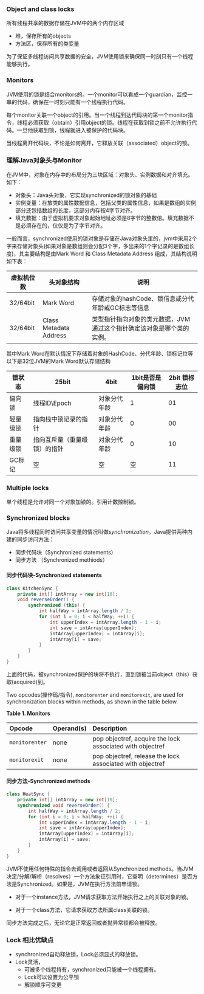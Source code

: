 ### Object and class locks

所有线程共享的数据存储在JVM中的两个内存区域

- 堆，保存所有的objects
- 方法区，保存所有的类变量

为了保证多线程访问共享数据的安全，JVM使用锁来确保同一时刻只有一个线程能够执行。

### Monitors

JVM使用的锁是结合monitors的。一个monitor可以看成一个guardian，监控一串的代码，确保在一时刻只能有一个线程执行代码。

每个monitor关联一个object的引用。当一个线程到达代码块的第一个monitor指令，线程必须获取（obtain）引用object的锁。线程在获取到锁之前不允许执行代码。一旦他获取到锁，线程就进入被保护的代码块。

当线程离开代码块，不论是如何离开，它释放关联（associated）object的锁。

### 理解Java对象头与Monitor

在JVM中，对象在内存中的布局分为三块区域：对象头、实例数据和对齐填充。如下：

- 对象头：Java头对象，它实现synchronized的锁对象的基础
- 实例变量：存放类的属性数据信息，包括父类的属性信息，如果是数组的实例部分还包括数组的长度，这部分内存按4字节对齐。
- 填充数据：由于虚拟机要求对象起始地址必须是8字节的整数倍。填充数据不是必须存在的，仅仅是为了字节对齐。

一般而言，synchronized使用的锁对象是存储在Java对象头里的，jvm中采用2个字来存储对象头(如果对象是数组则会分配3个字，多出来的1个字记录的是数组长度)，其主要结构是由Mark Word 和 Class Metadata Address 组成，其结构说明如下表：

| 虚拟机位数 | 头对象结构             | 说明                                                         |
| ---------- | ---------------------- | ------------------------------------------------------------ |
| 32/64bit   | Mark Word              | 存储对象的hashCode、锁信息或分代年龄或GC标志等信息           |
| 32/64bit   | Class Metadata Address | 类型指针指向对象的类元数据，JVM通过这个指针确定该对象是哪个类的实例。 |

其中Mark Word在默认情况下存储着对象的HashCode、分代年龄、锁标记位等以下是32位JVM的Mark Word默认存储结构

| 锁状态   | 25bit                        | 4bit         | 1bit是否是偏向锁 | 2bit 锁标志位 |
| -------- | ---------------------------- | ------------ | ---------------- | ------------- |
| 偏向锁   | 线程ID\Epoch                 | 对象分代年龄 | 1                | 01            |
| 轻量级锁 | 指向栈中锁记录的指针         | 对象分代年龄 | 0                | 00            |
| 重量级锁 | 指向互斥量（重量级锁）的指针 | 对象分代年龄 | 0                | 10            |
| GC标记   | 空                           | 空           | 空               | 11            |



### Multiple locks

单个线程是允许对同一个对象加锁的。引用计数控制锁。

### Synchronized blocks

Java将多线程同时访问共享变量的情况叫做*synchronization*。Java提供两种内建的同步访问方法：

- 同步代码块（Synchronized statements）
- 同步方法 （Synchronized methiods）

#### 同步代码块-Synchronized statements

```java
class KitchenSync {
    private int[] intArray = new int[10];
    void reverseOrder() {
        synchronized (this) {
            int halfWay = intArray.length / 2;
            for (int i = 0; i < halfWay; ++i) {
                int upperIndex = intArray.length - 1 - i;
                int save = intArray[upperIndex];
                intArray[upperIndex] = intArray[i];
                intArray[i] = save;
            }
        }
    }
}
```

上面的代码，被synchronized保护的块将不执行，直到锁被当前object（this）获取(acquired)到。

Two opcodes(操作码/指令), `monitorenter` and `monitorexit`, are used for synchronization blocks within methods, as shown in the table below.

**Table 1. Monitors**

| Opcode         | Operand(s) | Description                                               |
| :------------- | :--------- | :-------------------------------------------------------- |
| `monitorenter` | none       | pop objectref, acquire the lock associated with objectref |
| `monitorexit`  | none       | pop objectref, release the lock associated with objectref |

#### 同步方法-Synchronized methods

```java
class HeatSync {
    private int[] intArray = new int[10];
    synchronized void reverseOrder() {
        int halfWay = intArray.length / 2;
        for (int i = 0; i < halfWay; ++i) {
            int upperIndex = intArray.length - 1 - i;
            int save = intArray[upperIndex];
            intArray[upperIndex] = intArray[i];
            intArray[i] = save;
        }
    }
}
```

JVM不使用任何特殊的指令去调用或者返回从Synchronized methods。当JVM决定/分解/解析（resolves）一个方法象征引用时，它查明（determines）是否方法是Synchronized。如果是，JVM在执行方法前申请锁。

- 对于一个instance方法，JVM请求获取方法开始执行之上的关联对象的锁。

- 对于一个class方法，它请求获取方法所属class关联的锁。

同步方法完成之后，无论它是正常返回或者抛异常锁都会被释放。



###  Lock 相比优缺点

- synchronized自动释放锁，Lock必须显式的释放锁。
- Lock灵活，
  - 可被多个线程持有，synchronized只能被一个线程拥有。
  - Lock可以设置为公平锁
  - 解锁顺序可变更



